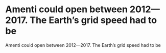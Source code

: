 # Amenti could open between 2012—2017. The Earth’s grid speed had to be

Amenti could open between 2012—2017. The Earth’s grid speed had to be